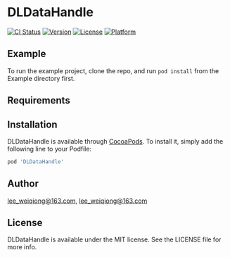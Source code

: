 # DLDataHandle

[![CI Status](https://img.shields.io/travis/lee_weiqiong@163.com/DLDataHandle.svg?style=flat)](https://travis-ci.org/lee_weiqiong@163.com/DLDataHandle)
[![Version](https://img.shields.io/cocoapods/v/DLDataHandle.svg?style=flat)](https://cocoapods.org/pods/DLDataHandle)
[![License](https://img.shields.io/cocoapods/l/DLDataHandle.svg?style=flat)](https://cocoapods.org/pods/DLDataHandle)
[![Platform](https://img.shields.io/cocoapods/p/DLDataHandle.svg?style=flat)](https://cocoapods.org/pods/DLDataHandle)

## Example

To run the example project, clone the repo, and run `pod install` from the Example directory first.

## Requirements

## Installation

DLDataHandle is available through [CocoaPods](https://cocoapods.org). To install
it, simply add the following line to your Podfile:

```ruby
pod 'DLDataHandle'
```

## Author

lee_weiqiong@163.com, lee_weiqiong@163.com

## License

DLDataHandle is available under the MIT license. See the LICENSE file for more info.
